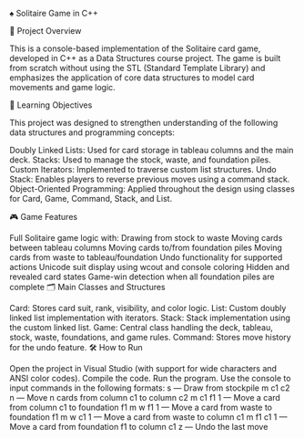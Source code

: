 ♠️ Solitaire Game in C++

📘 Project Overview

This is a console-based implementation of the Solitaire card game, developed in C++ as a Data Structures course project. The game is built from scratch without using the STL (Standard Template Library) and emphasizes the application of core data structures to model card movements and game logic.

🧠 Learning Objectives

This project was designed to strengthen understanding of the following data structures and programming concepts:

Doubly Linked Lists: Used for card storage in tableau columns and the main deck.
Stacks: Used to manage the stock, waste, and foundation piles.
Custom Iterators: Implemented to traverse custom list structures.
Undo Stack: Enables players to reverse previous moves using a command stack.
Object-Oriented Programming: Applied throughout the design using classes for Card, Game, Command, Stack, and List.

🎮 Game Features

Full Solitaire game logic with:
Drawing from stock to waste
Moving cards between tableau columns
Moving cards to/from foundation piles
Moving cards from waste to tableau/foundation
Undo functionality for supported actions
Unicode suit display using wcout and console coloring
Hidden and revealed card states
Game-win detection when all foundation piles are complete
🗂️ Main Classes and Structures

Card: Stores card suit, rank, visibility, and color logic.
List<T>: Custom doubly linked list implementation with iterators.
Stack<T>: Stack implementation using the custom linked list.
Game: Central class handling the deck, tableau, stock, waste, foundations, and game rules.
Command: Stores move history for the undo feature.
🛠️ How to Run

Open the project in Visual Studio (with support for wide characters and ANSI color codes).
Compile the code.
Run the program.
Use the console to input commands in the following formats:
s — Draw from stockpile
m c1 c2 n — Move n cards from column c1 to column c2
m c1 f1 1 — Move a card from column c1 to foundation f1
m w f1 1 — Move a card from waste to foundation f1
m w c1 1 — Move a card from waste to column c1
m f1 c1 1 — Move a card from foundation f1 to column c1
z — Undo the last move
